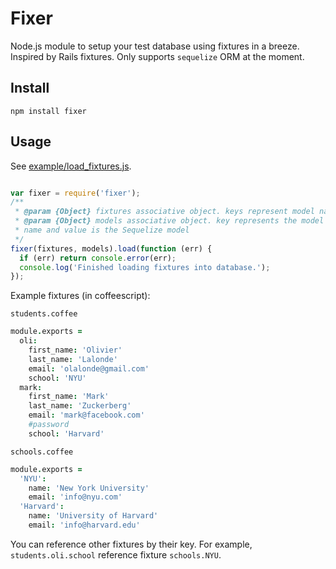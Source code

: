 # Fixer

Node.js module to setup your test database using fixtures in a breeze. 
Inspired by Rails fixtures. Only supports `sequelize` ORM at the moment.

## Install

    npm install fixer

## Usage 

See [example/load_fixtures.js](./example/load_fixtures.js).

```javascript

var fixer = require('fixer');
/**
 * @param {Object} fixtures associative object. keys represent model names and values contain an array of fixtures for that model. fixture are simple associative objects.
 * @param {Object} models associative object. key represents the model
 * name and value is the Sequelize model
 */
fixer(fixtures, models).load(function (err) {
  if (err) return console.error(err);
  console.log('Finished loading fixtures into database.');
});

```

Example fixtures (in coffeescript):

`students.coffee`

```coffeescript
module.exports =
  oli:
    first_name: 'Olivier'
    last_name: 'Lalonde'
    email: 'olalonde@gmail.com'
    school: 'NYU'
  mark:
    first_name: 'Mark'
    last_name: 'Zuckerberg'
    email: 'mark@facebook.com'
    #password
    school: 'Harvard'
```

`schools.coffee`

```coffeescript
module.exports =
  'NYU':
    name: 'New York University'
    email: 'info@nyu.com'
  'Harvard':
    name: 'University of Harvard'
    email: 'info@harvard.edu'
```

You can reference other fixtures by their key. For example, `students.oli.school`
reference fixture `schools.NYU`.
